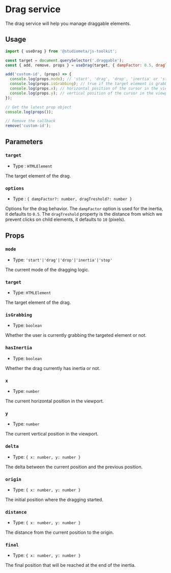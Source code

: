 # Drag service

The drag service will help you manage draggable elements.

## Usage

```js
import { useDrag } from '@studiometa/js-toolkit';

const target = document.querySelector('.draggable');
const { add, remove, props } = useDrag(target, { dampFactor: 0.5, dragTreshold: 10 });

add('custom-id', (props) => {
  console.log(props.mode); // 'start', 'drag', 'drop', 'inertia' or 'stop'
  console.log(props.isGrabbing); // true if the target element is grabbed
  console.log(props.x); // horizontal position of the cursor in the viewport
  console.log(props.y); // vertical position of the cursor in the viewport
});

// Get the latest prop object
console.log(props());

// Remove the callback
remove('custom-id');
```

## Parameters

### `target`

- Type : `HTMLElement`

The target element of the drag.

### `options`

- Type : `{ dampFactor?: number, dragTreshold?: number }`

Options for the drag behavior. The `dampFactor` option is used for the inertia, it defaults to `0.5`. The `dragTreshold` property is the distance from which we prevent clicks on child elements, it defaults to `10` (pixels).

## Props

### `mode`

- Type: `'start'|'drag'|'drop'|'inertia'|'stop'`

The current mode of the dragging logic.

### `target`

- Type: `HTMLElement`

The target element of the drag.

### `isGrabbing`

- Type: `boolean`

Whether the user is currently grabbing the targeted element or not.

### `hasInertia`

- Type: `boolean`

Whether the drag currently has inertia or not.

### `x`

- Type: `number`

The current horizontal position in the viewport.

### `y`

- Type: `number`

The current vertical position in the viewport.

### `delta`

- Type: `{ x: number, y: number }`

The delta between the current position and the previous position.

### `origin`

- Type: `{ x: number, y: number }`

The initial position where the dragging started.

### `distance`

- Type: `{ x: number, y: number }`

The distance from the current position to the origin.

### `final`

- Type: `{ x: number, y: number }`

The final position that will be reached at the end of the inertia.
